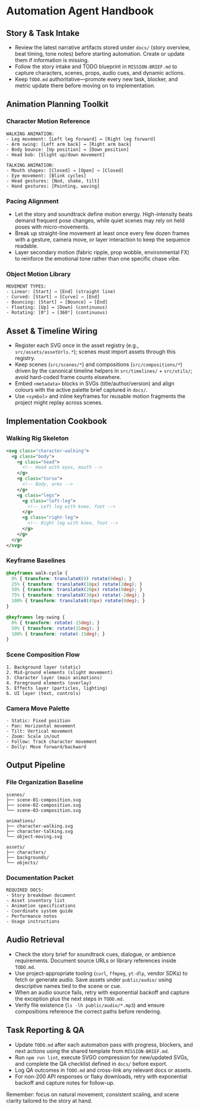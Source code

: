 # Automation Agent Handbook

## Story & Task Intake
- Review the latest narrative artifacts stored under `docs/` (story overview, beat timing, tone notes) before starting automation. Create or update them if information is missing.
- Follow the story intake and TODO blueprint in `MISSION-BRIEF.md` to capture characters, scenes, props, audio cues, and dynamic actions.
- Keep `TODO.md` authoritative—promote every new task, blocker, and metric update there before moving on to implementation.

## Animation Planning Toolkit
### Character Motion Reference
```
WALKING ANIMATION:
- Leg movement: [Left leg forward] ↔ [Right leg forward]
- Arm swing: [Left arm back] ↔ [Right arm back]
- Body bounce: [Up position] ↔ [Down position]
- Head bob: [Slight up/down movement]

TALKING ANIMATION:
- Mouth shapes: [Closed] → [Open] → [Closed]
- Eye movement: [Blink cycles]
- Head gestures: [Nod, shake, tilt]
- Hand gestures: [Pointing, waving]
```

### Pacing Alignment
- Let the story and soundtrack define motion energy. High-intensity beats demand frequent pose changes, while quiet scenes may rely on held poses with micro-movements.
- Break up straight-line movement at least once every few dozen frames with a gesture, camera move, or layer interaction to keep the sequence readable.
- Layer secondary motion (fabric ripple, prop wobble, environmental FX) to reinforce the emotional tone rather than one specific chase vibe.

### Object Motion Library
```
MOVEMENT TYPES:
- Linear: [Start] → [End] (straight line)
- Curved: [Start] → [Curve] → [End]
- Bouncing: [Start] → [Bounce] → [End]
- Floating: [Up] ↔ [Down] (continuous)
- Rotating: [0°] → [360°] (continuous)
```

## Asset & Timeline Wiring
- Register each SVG once in the asset registry (e.g., `src/assets/assetUrls.*`); scenes must import assets through this registry.
- Keep scenes (`src/scenes/*`) and compositions (`src/compositions/*`) driven by the canonical timeline helpers in `src/timelines/` + `src/utils/`; avoid hard-coded frame counts elsewhere.
- Embed `<metadata>` blocks in SVGs (title/author/version) and align colours with the active palette brief captured in `docs/`.
- Use `<symbol>` and inline keyframes for reusable motion fragments the project might replay across scenes.

## Implementation Cookbook
### Walking Rig Skeleton
```svg
<svg class="character-walking">
  <g class="body">
    <g class="head">
      <!-- Head with eyes, mouth -->
    </g>
    <g class="torso">
      <!-- Body, arms -->
    </g>
    <g class="legs">
      <g class="left-leg">
        <!-- Left leg with knee, foot -->
      </g>
      <g class="right-leg">
        <!-- Right leg with knee, foot -->
      </g>
    </g>
  </g>
</svg>
```

### Keyframe Baselines
```css
@keyframes walk-cycle {
  0% { transform: translateX(0) rotate(0deg); }
  25% { transform: translateX(10px) rotate(2deg); }
  50% { transform: translateX(20px) rotate(0deg); }
  75% { transform: translateX(30px) rotate(-2deg); }
  100% { transform: translateX(40px) rotate(0deg); }
}

@keyframes leg-swing {
  0% { transform: rotate(-15deg); }
  50% { transform: rotate(15deg); }
  100% { transform: rotate(-15deg); }
}
```

### Scene Composition Flow
```
1. Background layer (static)
2. Mid-ground elements (slight movement)
3. Character layer (main animations)
4. Foreground elements (overlay)
5. Effects layer (particles, lighting)
6. UI layer (text, controls)
```

### Camera Move Palette
```
- Static: Fixed position
- Pan: Horizontal movement
- Tilt: Vertical movement
- Zoom: Scale in/out
- Follow: Track character movement
- Dolly: Move forward/backward
```

## Output Pipeline
### File Organization Baseline
```
scenes/
├── scene-01-composition.svg
├── scene-02-composition.svg
└── scene-03-composition.svg

animations/
├── character-walking.svg
├── character-talking.svg
└── object-moving.svg

assets/
├── characters/
├── backgrounds/
└── objects/
```

### Documentation Packet
```
REQUIRED DOCS:
- Story breakdown document
- Asset inventory list
- Animation specifications
- Coordinate system guide
- Performance notes
- Usage instructions
```

## Audio Retrieval
- Check the story brief for soundtrack cues, dialogue, or ambience requirements. Document source URLs or library references inside `TODO.md`.
- Use project-appropriate tooling (`curl`, `ffmpeg`, `yt-dlp`, vendor SDKs) to fetch or generate audio. Save assets under `public/audio/` using descriptive names tied to the scene or cue.
- When an audio source fails, retry with exponential backoff and capture the exception plus the next steps in `TODO.md`.
- Verify file existence (`ls -lh public/audio/*.mp3`) and ensure compositions reference the correct paths before rendering.

## Task Reporting & QA
- Update `TODO.md` after each automation pass with progress, blockers, and next actions using the shared template from `MISSION-BRIEF.md`.
- Run `npm run lint`, execute SVGO compression for new/updated SVGs, and complete the QA checklist defined in `docs/` before export.
- Log QA outcomes in `TODO.md` and cross-link any relevant docs or assets.
- For non-200 API responses or flaky downloads, retry with exponential backoff and capture notes for follow-up.

Remember: focus on natural movement, consistent scaling, and scene clarity tailored to the story at hand.
